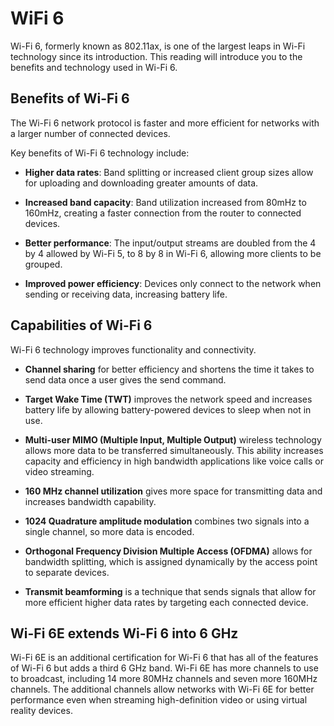 # WiFi 6

Wi-Fi 6, formerly known as 802.11ax, is one of the largest leaps in Wi-Fi technology since its introduction. This reading will introduce you to the benefits and technology used in Wi-Fi 6.

## Benefits of Wi-Fi 6

The Wi-Fi 6 network protocol is faster and more efficient for networks with a larger number of connected devices.

Key benefits of Wi-Fi 6 technology include:

- **Higher data rates**: Band splitting or increased client group sizes allow for uploading and downloading greater amounts of data.

- **Increased band capacity**: Band utilization increased from 80mHz to 160mHz, creating a faster connection from the router to connected devices.

- **Better performance**: The input/output streams are doubled from the 4 by 4 allowed by Wi-Fi 5, to 8 by 8 in Wi-Fi 6, allowing more clients to be grouped. 

- **Improved power efficiency**: Devices only connect to the network when sending or receiving data, increasing battery life. 

## Capabilities of Wi-Fi 6

Wi-Fi 6 technology improves functionality and connectivity.

- **Channel sharing** for better efficiency and shortens the time it takes to send data once a user gives the send command. 

- **Target Wake Time (TWT)** improves the network speed and increases battery life by allowing battery-powered devices to sleep when not in use. 

- **Multi-user MIMO (Multiple Input, Multiple Output)** wireless technology allows more data to be transferred simultaneously. This ability increases capacity and efficiency in high bandwidth applications like voice calls or video streaming.

- **160 MHz channel utilization** gives more space for transmitting data and increases bandwidth capability.

- **1024 Quadrature amplitude modulation** combines two signals into a single channel, so more data is encoded.

- **Orthogonal Frequency Division Multiple Access (OFDMA)** allows for bandwidth splitting, which is assigned dynamically by the access point to separate devices. 

- **Transmit beamforming** is a technique that sends signals that allow for more efficient higher data rates by targeting each connected device.

## Wi-Fi 6E extends Wi-Fi 6 into 6 GHz

Wi-Fi 6E is an additional certification for Wi-Fi 6 that has all of the features of Wi-Fi 6 but adds a third 6 GHz band. Wi-Fi 6E has more channels to use to broadcast, including 14 more 80MHz channels and seven more 160MHz channels. The additional channels allow networks with Wi-Fi 6E for better performance even when streaming high-definition video or using virtual reality devices.
